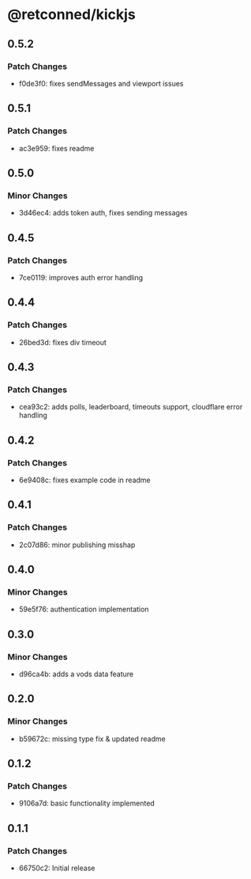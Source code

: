 # @retconned/kickjs

## 0.5.2

### Patch Changes

- f0de3f0: fixes sendMessages and viewport issues

## 0.5.1

### Patch Changes

- ac3e959: fixes readme

## 0.5.0

### Minor Changes

- 3d46ec4: adds token auth, fixes sending messages

## 0.4.5

### Patch Changes

- 7ce0119: improves auth error handling

## 0.4.4

### Patch Changes

- 26bed3d: fixes div timeout

## 0.4.3

### Patch Changes

- cea93c2: adds polls, leaderboard, timeouts support, cloudflare error handling

## 0.4.2

### Patch Changes

- 6e9408c: fixes example code in readme

## 0.4.1

### Patch Changes

- 2c07d86: minor publishing misshap

## 0.4.0

### Minor Changes

- 59e5f76: authentication implementation

## 0.3.0

### Minor Changes

- d96ca4b: adds a vods data feature

## 0.2.0

### Minor Changes

- b59672c: missing type fix & updated readme

## 0.1.2

### Patch Changes

- 9106a7d: basic functionality implemented

## 0.1.1

### Patch Changes

- 66750c2: Initial release
